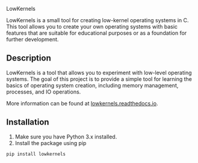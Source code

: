  LowKernels

LowKernels is a small tool for creating low-kernel operating systems in C. This tool allows you to create your own operating systems with basic features that are suitable for educational purposes or as a foundation for further development.

## Description

LowKernels is a tool that allows you to experiment with low-level operating systems. The goal of this project is to provide a simple tool for learning the basics of operating system creation, including memory management, processes, and IO operations.

More information can be found at [lowkernels.readthedocs.io](https://lowkernels.readthedocs.io).

## Installation

1. Make sure you have Python 3.x installed.
2. Install the package using pip

```bash
pip install lowkernels
